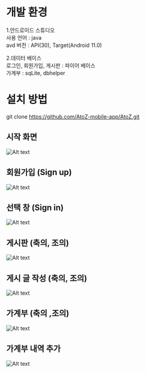 개발 환경
====================
1.안드로이드 스튜디오  
사용 언어 : java  
avd 버전 : API(30), Target(Android 11.0)

2.데이터 베이스  
로그인, 회원가입, 게시판 : 파이어 베이스  
가계부 : sqLite, dbhelper  

설치 방법
====================
git clone https://github.com/AtoZ-mobile-app/AtoZ.git
## 시작 화면
![Alt text](/AndroidStudioProjects/img/login.PNG)
## 회원가입 (Sign up)
![Alt text](/AndroidStudioProjects/img/signup.PNG)
## 선택 창 (Sign in)
![Alt text](/AndroidStudioProjects/img/signin.PNG)
## 게시판 (축의, 조의)
![Alt text](/AndroidStudioProjects/img/board.PNG)
## 게시 글 작성 (축의, 조의)
![Alt text](/AndroidStudioProjects/img/post.PNG)
## 가계부 (축의 ,조의)
![Alt text](/AndroidStudioProjects/img/cal.PNG)
## 가계부 내역 추가
![Alt text](/AndroidStudioProjects/img/caladd.PNG)